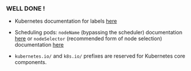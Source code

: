 
<br>

### WELL DONE !


* Kubernetes documentation for labels [here](https://kubernetes.io/docs/concepts/overview/working-with-objects/labels/)

* Scheduling pods: `nodeName` (bypassing the scheduler) documentation [here](https://kubernetes.io/docs/concepts/scheduling-eviction/assign-pod-node/#nodename) or `nodeSelector` (recommended form of node selection) documentation [here](https://kubernetes.io/docs/concepts/scheduling-eviction/assign-pod-node/#nodeselector)

* `kubernetes.io/` and `k8s.io/` prefixes are reserved for Kubernetes core components.
